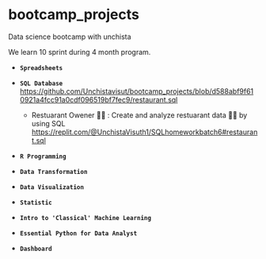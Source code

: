 # bootcamp_projects

Data science bootcamp with unchista

We learn 10 sprint during 4 month program.

- **`Spreadsheets`**


- **`SQL Database`** https://github.com/Unchistavisut/bootcamp_projects/blob/d588abf9f610921a4fcc91a0cdf096519bf7fec9/restaurant.sql
     - Restuarant Owener 🍕🥩 : Create and analyze restuarant data 🍕🍝 by using SQL     
       https://replit.com/@UnchistaVisuth1/SQLhomeworkbatch6#restaurant.sql
       
- **`R Programming`**


- **`Data Transformation`**


- **`Data Visualization`**


- **`Statistic`**


- **`Intro to 'Classical' Machine Learning`**


- **`Essential Python for Data Analyst`**


- **`Dashboard`**
